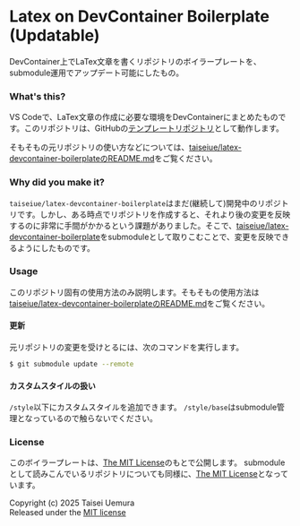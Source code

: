 # Latex on DevContainer Boilerplate (Updatable)
DevContainer上でLaTex文章を書くリポジトリのボイラープレートを、submodule運用でアップデート可能にしたもの。

### What's this?
VS Codeで、LaTex文章の作成に必要な環境をDevContainerにまとめたものです。このリポジトリは、GitHubの[テンプレートリポジトリ](https://docs.github.com/ja/repositories/creating-and-managing-repositories/creating-a-template-repository)として動作します。

そもそもの元リポジトリの使い方などについては、[taiseiue/latex-devcontainer-boilerplateのREADME.md](https://github.com/taiseiue/latex-devcontainer-boilerplate/blob/main/README.md)をご覧ください。

### Why did you make it?
`taiseiue/latex-devcontainer-boilerplate`はまだ(継続して)開発中のリポジトリです。しかし、ある時点でリポジトリを作成すると、それより後の変更を反映するのに非常に手間がかかるという課題がありました。そこで、[taiseiue/latex-devcontainer-boilerplate](https://github.com/taiseiue/latex-devcontainer-boilerplate)をsubmoduleとして取りこむことで、変更を反映できるようにしたものです。

### Usage
このリポジトリ固有の使用方法のみ説明します。そもそもの使用方法は[taiseiue/latex-devcontainer-boilerplateのREADME.md](https://github.com/taiseiue/latex-devcontainer-boilerplate/blob/main/README.md)をご覧ください。

#### 更新
元リポジトリの変更を受けとるには、次のコマンドを実行します。

```sh
$ git submodule update --remote
```

#### カスタムスタイルの扱い
`/style`以下にカスタムスタイルを追加できます。
`/style/base`はsubmodule管理となっているので触らないでください。

### License
このボイラープレートは、[The MIT License](./LICENSE.txt)のもとで公開します。
submoduleとして読みこんでいるリポジトリについても同様に、[The MIT License](.base-module/LICENSE.txt)となっています。

Copyright (c) 2025 Taisei Uemura  
Released under the [MIT license](./LICENSE.txt)
